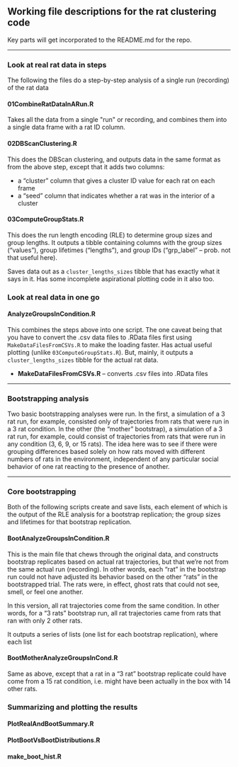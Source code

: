 ## Working file descriptions for the rat clustering code

Key parts will get incorporated to the README.md for the repo.

---

### Look at real rat data in steps

The following the files do a step-by-step analysis of a single run (recording) of the rat data

####  01CombineRatDataInARun.R

Takes all the data from a single "run" or recording, and combines them into a single data frame with a rat ID column.

#### 02DBScanClustering.R

This does the DBScan clustering, and outputs data in the same format as from the above step, except that it adds two columns:

* a “cluster” column that gives a cluster ID value for each rat on each frame
* a “seed” column that indicates whether a rat was in the interior of a cluster

#### 03ComputeGroupStats.R

This does the run length encoding (RLE) to determine group sizes and group lengths. It outputs a tibble containing columns with the group sizes (“values”), group lifetimes (“lengths”), and group IDs (“grp_label” – prob. not that useful here).

Saves data out as a `cluster_lengths_sizes` tibble that has exactly what it says in it. Has some incomplete aspirational plotting code in it also too.

### Look at real data in one go

#### AnalyzeGroupsInCondition.R

This combines the steps above into one script. The one caveat being that you have to convert the .csv data files to .RData files first using `MakeDataFilesFromCSVs.R` to make the loading faster. Has actual useful plotting (unlike `03ComputeGroupStats.R`). But, mainly, it outputs a `cluster_lengths_sizes` tibble for the actual rat data.

* **MakeDataFilesFromCSVs.R** – converts .csv files into .RData files

---

### Bootstrapping analysis

Two basic bootstrapping analyses were run. In the first, a simulation of a 3 rat run, for example, consisted only of trajectories from rats that were run in a 3 rat condition. In the other (the “mother” bootstrap), a simulation of a 3 rat run, for example, could consist of trajectories from rats that were run in any condition (3, 6, 9, or 15 rats). The idea here was to see if there were grouping differences based solely on how rats moved with different numbers of rats in the environment, independent of any particular social behavior of one rat reacting to the presence of another.

---

### Core bootstrapping

Both of the following scripts create and save lists, each element of which is the output of the RLE analysis for a bootstrap replication; the group sizes and lifetimes for that bootstrap replication.

#### BootAnalyzeGroupsInCondition.R

This is the main file that chews through the original data, and constructs bootstrap replicates based on actual rat trajectories, but that we’re not from the same actual run (recording). In other words, each “rat” in the bootstrap run could not have adjusted its behavior based on the other “rats” in the bootstrapped trial. The rats were, in effect, ghost rats that could not see, smell, or feel one another.

In this version, all rat trajectories come from the same condition. In other words, for a “3 rats” bootstrap run, all rat trajectories came from rats that ran with only 2 other rats.

It outputs a series of lists (one list for each bootstrap replication), where each list 

#### BootMotherAnalyzeGroupsInCond.R

Same as above, except that a rat in a “3 rat” bootstrap replicate could have come from a 15 rat condition, i.e. might have been actually in the box with 14 other rats.

### Summarizing and plotting the results



#### PlotRealAndBootSummary.R

#### PlotBootVsBootDistributions.R

#### make_boot_hist.R

